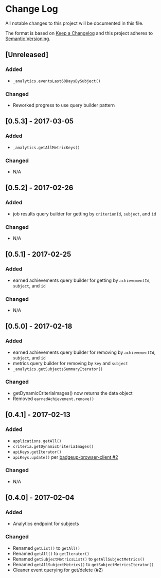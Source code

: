 # Change Log
All notable changes to this project will be documented in this file.

The format is based on [Keep a Changelog](http://keepachangelog.com/) and this project adheres to [Semantic Versioning](http://semver.org/).

## [Unreleased]
### Added
- `_analytics.eventsLast60DaysBySubject()`

### Changed
- Reworked progress to use query builder pattern

## [0.5.3] - 2017-03-05
### Added
- `_analytics.getAllMetricKeys()`

### Changed
- N/A

## [0.5.2] - 2017-02-26
### Added
- job results query builder for getting by `criterionId`, `subject`, and `id`

### Changed
- N/A

## [0.5.1] - 2017-02-25
### Added
- earned achievements query builder for getting by `achievementId`, `subject`, and `id`

### Changed
- N/A

## [0.5.0] - 2017-02-18
### Added
- earned achievements query builder for removing by `achievementId`, `subject`, and `id`
- metrics query builder for removing by `key` and `subject`
- `_analytics.getSubjectsSummaryIterator()`

### Changed
- getDynamicCriteriaImages() now returns the data object
- Removed `earnedAchievement.remove()`

## [0.4.1] - 2017-02-13
### Added
- `applications.getAll()`
- `criteria.getDynamicCriteriaImages()`
- `apiKeys.getIterator()`
- `apiKeys.update()` per [badgeup-browser-client #2](https://github.com/BadgeUp/badgeup-browser-client/issues/2)

### Changed
- N/A

## [0.4.0] - 2017-02-04
### Added
- Analytics endpoint for subjects

### Changed
- Renamed `getList()` to `getAll()`
- Renamed `getAll()` to `getIterator()`
- Renamed `getSubjectMetricsList()` to `getAllSubjectMetrics()`
- Renamed `getAllSubjectMetrics()` to `getSubjectMetricsIterator()`
- Cleaner event querying for get/delete (#2)
